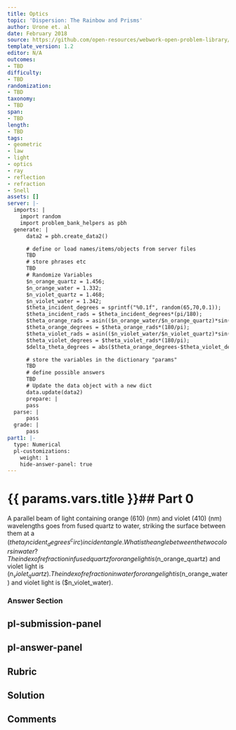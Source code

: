 ```yaml
---
title: Optics
topic: 'Dispersion: The Rainbow and Prisms'
author: Urone et. al
date: February 2018
source: https://github.com/open-resources/webwork-open-problem-library/tree/master/Contrib/BrockPhysics/College_Physics_Urone/25.Geometric_Optics/Dispersion_The_Rainbow_and_Prisms/NU_U17-25-05-005.pg
template_version: 1.2
editor: N/A
outcomes:
- TBD
difficulty:
- TBD
randomization:
- TBD
taxonomy:
- TBD
span:
- TBD
length:
- TBD
tags:
- geometric
- law
- light
- optics
- ray
- reflection
- refraction
- Snell
assets: []
server: |-
  imports: |
    import random
    import problem_bank_helpers as pbh
  generate: |
      data2 = pbh.create_data2()

      # define or load names/items/objects from server files
      TBD
      # store phrases etc
      TBD
      # Randomize Variables
      $n_orange_quartz = 1.456;
      $n_orange_water = 1.332;
      $n_violet_quartz = 1.468;
      $n_violet_water = 1.342;
      $theta_incident_degrees = sprintf("%0.1f", random(65,70,0.1));
      $theta_incident_rads = $theta_incident_degrees*(pi/180);
      $theta_orange_rads = asin(($n_orange_water/$n_orange_quartz)*sin($theta_incident_rads));
      $theta_orange_degrees = $theta_orange_rads*(180/pi);
      $theta_violet_rads = asin(($n_violet_water/$n_violet_quartz)*sin($theta_incident_rads));
      $theta_violet_degrees = $theta_violet_rads*(180/pi);
      $delta_theta_degrees = abs($theta_orange_degrees-$theta_violet_degrees);

      # store the variables in the dictionary "params"
      TBD
      # define possible answers
      TBD
      # Update the data object with a new dict
      data.update(data2)
      prepare: |
      pass
  parse: |
      pass
  grade: |
      pass
part1: |-
  type: Numerical
  pl-customizations:
    weight: 1
    hide-answer-panel: true
---
```


# {{ params.vars.title }}## Part 0 
A parallel beam of light containing orange (610) (nm) and violet (410) (nm) wavelengths goes from fused quartz to water, striking the surface between them at a ($theta_incident_degrees^circ) incident angle. What is the angle between the two colors in water? The index of refraction in fused quartz for orange light is ($n_orange_quartz) and violet light is ($n_violet_quartz). The index of refraction in water for orange light is ($n_orange_water) and violet light is ($n_violet_water). 


### Answer Section 


## pl-submission-panel 


## pl-answer-panel 


## Rubric 


## Solution 


## Comments 


